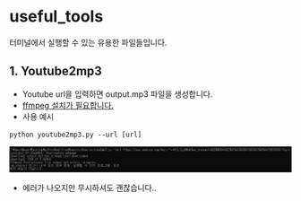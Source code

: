 # useful_tools
터미널에서 실행할 수 있는 유용한 파일들입니다.


## 1. Youtube2mp3
- Youtube url을 입력하면 output.mp3 파일을 생성합니다.
- [ffmpeg 설치가 필요합니다.](https://blog.naver.com/chandong83/222095346417)
- 사용 예시
```
python youtube2mp3.py --url [url]
```
![nn](./img/youtube2mp3.jpg)
  - 에러가 나오지만 무시하셔도 괜찮습니다..

